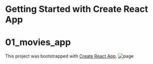 # Getting Started with Create React App
# 01_movies_app

This project was bootstrapped with [Create React App](https://github.com/facebook/create-react-app).
<img src="https://user-images.githubusercontent.com/115362203/229009086-be1b064e-2dc9-475b-9990-0902ff8279cb.png" alt="page"/>
